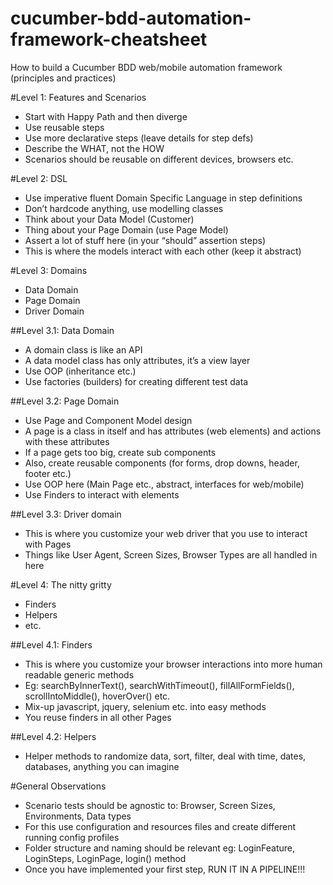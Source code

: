 # cucumber-bdd-automation-framework-cheatsheet
How to build a Cucumber BDD web/mobile automation framework (principles and practices)

#Level 1: Features and Scenarios

- Start with Happy Path and then diverge
- Use reusable steps
- Use more declarative steps (leave details for step defs)
- Describe the WHAT, not the HOW
- Scenarios should be reusable on different devices, browsers etc.

#Level 2: DSL

- Use imperative fluent Domain Specific Language in step definitions
- Don’t hardcode anything, use modelling classes
- Think about your Data Model (Customer)
- Thing about your Page Domain (use Page Model)
- Assert a lot of stuff here (in your “should” assertion steps)
- This is where the models interact with each other (keep it abstract)

#Level 3: Domains

- Data Domain
- Page Domain
- Driver Domain

##Level 3.1: Data Domain

- A domain class is like an API
- A data model class has only attributes, it’s a view layer
- Use OOP (inheritance etc.)
- Use factories (builders) for creating different test data

##Level 3.2: Page Domain

- Use Page and Component Model design
- A page is a class in itself and has attributes (web elements) and actions with these attributes
- If a page gets too big, create sub components 
- Also, create reusable components (for forms, drop downs, header, footer etc.)
- Use OOP here (Main Page etc., abstract, interfaces for web/mobile)
- Use Finders to interact with elements

##Level 3.3: Driver domain

- This is where you customize your web driver that you use to interact with Pages
- Things like User Agent, Screen Sizes, Browser Types are all handled in here

#Level 4: The nitty gritty

- Finders
- Helpers
- etc.

##Level 4.1: Finders

- This is where you customize your browser interactions into more human readable generic methods
- Eg: searchByInnerText(), searchWithTimeout(), fillAllFormFields(), scrollIntoMiddle(), hoverOver() etc.
- Mix-up javascript, jquery, selenium etc. into easy methods
- You reuse finders in all other Pages

##Level 4.2: Helpers

- Helper methods to randomize data, sort, filter, deal with time, dates, databases, anything you can imagine

#General Observations

- Scenario tests should be agnostic to: Browser, Screen Sizes, Environments, Data types
- For this use configuration and resources files and create different running config profiles
- Folder structure and naming should be relevant eg: LoginFeature, LoginSteps, LoginPage, login() method
- Once you have implemented your first step, RUN IT IN A PIPELINE!!!





